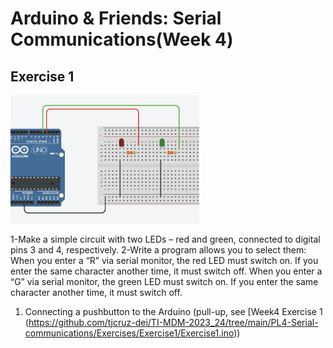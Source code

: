# Arduino & Friends: Serial Communications(Week 4)


## Exercise 1

<img src="circuit1.png"  alt="Circuit assembly used on this Exercise class" width="60%" height="auto">

1-Make a simple circuit with two LEDs – red and green, connected to digital pins 3 and 4, respectively.
2-Write a program allows you to select them:
    When you enter a “R” via serial monitor, the red LED must switch on. If you enter the 	same character another time, it must switch off.
    When you enter a “G” via serial monitor, the green LED must switch on. If you enter the same character another time, it must switch off.

1. Connecting a pushbutton to the Arduino (pull-up, see [Week4 Exercise 1 (https://github.com/tjcruz-dei/TI-MDM-2023_24/tree/main/PL4-Serial-communications/Exercises/Exercise1/Exercise1.ino))
